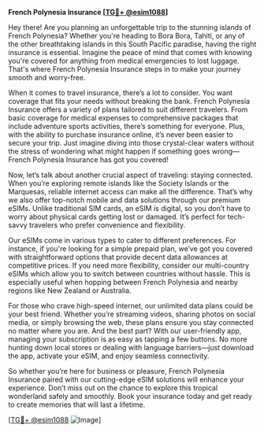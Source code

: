 **French Polynesia Insurance [[TG💪+ @esim1088](https://t.me/s/esim1088)]**

Hey there! Are you planning an unforgettable trip to the stunning islands of French Polynesia? Whether you're heading to Bora Bora, Tahiti, or any of the other breathtaking islands in this South Pacific paradise, having the right insurance is essential. Imagine the peace of mind that comes with knowing you're covered for anything from medical emergencies to lost luggage. That's where French Polynesia Insurance steps in to make your journey smooth and worry-free.

When it comes to travel insurance, there’s a lot to consider. You want coverage that fits your needs without breaking the bank. French Polynesia Insurance offers a variety of plans tailored to suit different travelers. From basic coverage for medical expenses to comprehensive packages that include adventure sports activities, there’s something for everyone. Plus, with the ability to purchase insurance online, it’s never been easier to secure your trip. Just imagine diving into those crystal-clear waters without the stress of wondering what might happen if something goes wrong—French Polynesia Insurance has got you covered!

Now, let’s talk about another crucial aspect of traveling: staying connected. When you’re exploring remote islands like the Society Islands or the Marquesas, reliable internet access can make all the difference. That’s why we also offer top-notch mobile and data solutions through our premium eSIMs. Unlike traditional SIM cards, an eSIM is digital, so you don’t have to worry about physical cards getting lost or damaged. It’s perfect for tech-savvy travelers who prefer convenience and flexibility.

Our eSIMs come in various types to cater to different preferences. For instance, if you're looking for a simple prepaid plan, we’ve got you covered with straightforward options that provide decent data allowances at competitive prices. If you need more flexibility, consider our multi-country eSIMs which allow you to switch between countries without hassle. This is especially useful when hopping between French Polynesia and nearby regions like New Zealand or Australia.

For those who crave high-speed internet, our unlimited data plans could be your best friend. Whether you’re streaming videos, sharing photos on social media, or simply browsing the web, these plans ensure you stay connected no matter where you are. And the best part? With our user-friendly app, managing your subscription is as easy as tapping a few buttons. No more hunting down local stores or dealing with language barriers—just download the app, activate your eSIM, and enjoy seamless connectivity.

So whether you’re here for business or pleasure, French Polynesia Insurance paired with our cutting-edge eSIM solutions will enhance your experience. Don’t miss out on the chance to explore this tropical wonderland safely and smoothly. Book your insurance today and get ready to create memories that will last a lifetime.

[[TG💪+ @esim1088](https://t.me/s/esim1088) ![Image](https://i.postimg.cc/Y0z9fWf4/image.png)]